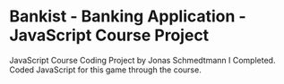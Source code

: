 # Bankist - Banking Application - JavaScript Course Project

JavaScript Course Coding Project by Jonas Schmedtmann I Completed. Coded JavaScript for this game through the course.